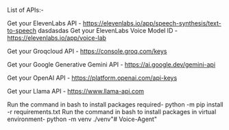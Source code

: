 List of APIs:-

Get your ElevenLabs API - https://elevenlabs.io/app/speech-synthesis/text-to-speech dasdasdas
Get your ElevenLabs Voice Model ID - https://elevenlabs.io/app/voice-lab

Get your Groqcloud API - https://console.groq.com/keys

Get your Google Generative Gemini API - https://ai.google.dev/gemini-api

Get your OpenAI API - https://platform.openai.com/api-keys

Get your Llama API - https://www.llama-api.com


Run the command in bash to install packages required- python -m pip install -r requirements.txt
Run the command in bash to install packages in virtual environment- python -m venv ./venv"# Voice-Agent" 
